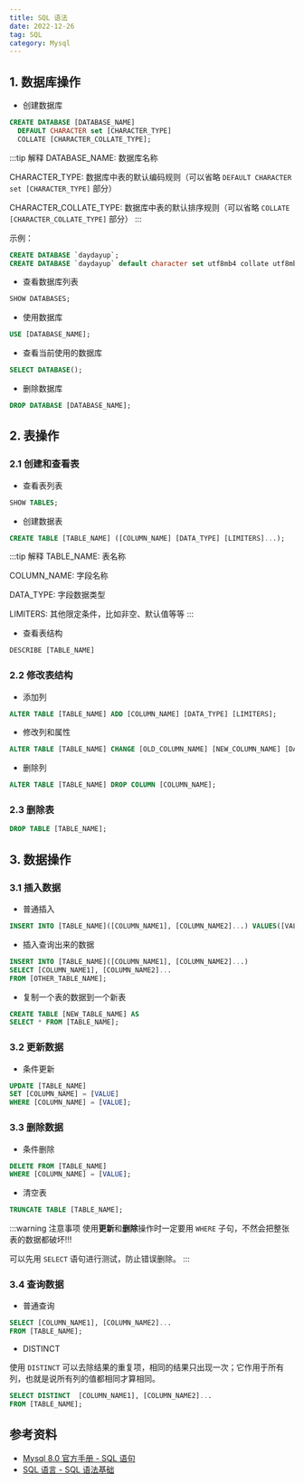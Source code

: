 ```yaml
---
title: SQL 语法
date: 2022-12-26
tag: SQL
category: Mysql
---
```


## 1. 数据库操作

- 创建数据库

```sql
CREATE DATABASE [DATABASE_NAME] 
  DEFAULT CHARACTER set [CHARACTER_TYPE] 
  COLLATE [CHARACTER_COLLATE_TYPE];
```

:::tip 解释
DATABASE_NAME: 数据库名称

CHARACTER_TYPE: 数据库中表的默认编码规则（可以省略 `DEFAULT CHARACTER set [CHARACTER_TYPE]` 部分）

CHARACTER_COLLATE_TYPE: 数据库中表的默认排序规则（可以省略 `COLLATE [CHARACTER_COLLATE_TYPE]` 部分）
:::

示例：

```sql
CREATE DATABASE `daydayup`;
CREATE DATABASE `daydayup` default character set utf8mb4 collate utf8mb4_general_ci;
```

- 查看数据库列表

```sql
SHOW DATABASES;
```

- 使用数据库

```sql
USE [DATABASE_NAME];
```

- 查看当前使用的数据库

```sql
SELECT DATABASE();
```

- 删除数据库

```sql
DROP DATABASE [DATABASE_NAME];
```

## 2. 表操作

### 2.1 创建和查看表

- 查看表列表

```sql
SHOW TABLES;
```

- 创建数据表

```sql
CREATE TABLE [TABLE_NAME] ([COLUMN_NAME] [DATA_TYPE] [LIMITERS]...);
```

:::tip 解释
TABLE_NAME: 表名称

COLUMN_NAME: 字段名称

DATA_TYPE: 字段数据类型

LIMITERS: 其他限定条件，比如非空、默认值等等
:::

- 查看表结构

```sql
DESCRIBE [TABLE_NAME]
```

### 2.2 修改表结构

- 添加列

```sql
ALTER TABLE [TABLE_NAME] ADD [COLUMN_NAME] [DATA_TYPE] [LIMITERS];
```

- 修改列和属性

```sql
ALTER TABLE [TABLE_NAME] CHANGE [OLD_COLUMN_NAME] [NEW_COLUMN_NAME] [DATA_TYPE] [LIMITERS];
```

- 删除列

```sql
ALTER TABLE [TABLE_NAME] DROP COLUMN [COLUMN_NAME];
```

### 2.3 删除表

```sql
DROP TABLE [TABLE_NAME];
```

## 3. 数据操作

### 3.1 插入数据

- 普通插入

```sql
INSERT INTO [TABLE_NAME]([COLUMN_NAME1], [COLUMN_NAME2]...) VALUES([VALUE1], [VALUE2]...);
```

- 插入查询出来的数据

```sql
INSERT INTO [TABLE_NAME]([COLUMN_NAME1], [COLUMN_NAME2]...)
SELECT [COLUMN_NAME1], [COLUMN_NAME2]...
FROM [OTHER_TABLE_NAME];
```

- 复制一个表的数据到一个新表

```sql
CREATE TABLE [NEW_TABLE_NAME] AS
SELECT * FROM [TABLE_NAME];
```

### 3.2 更新数据

- 条件更新

```sql
UPDATE [TABLE_NAME]
SET [COLUMN_NAME] = [VALUE]
WHERE [COLUMN_NAME] = [VALUE];
```

### 3.3 删除数据

- 条件删除

```sql
DELETE FROM [TABLE_NAME]
WHERE [COLUMN_NAME] = [VALUE];
```

- 清空表

```sql
TRUNCATE TABLE [TABLE_NAME];
```

:::warning 注意事项
使用**更新**和**删除**操作时一定要用 `WHERE` 子句，不然会把整张表的数据都破坏!!!

可以先用 `SELECT` 语句进行测试，防止错误删除。
:::

### 3.4 查询数据

- 普通查询

```sql
SELECT [COLUMN_NAME1], [COLUMN_NAME2]...
FROM [TABLE_NAME];
```

- DISTINCT

使用 `DISTINCT` 可以去除结果的重复项，相同的结果只出现一次；它作用于所有列，也就是说所有列的值都相同才算相同。

```sql
SELECT DISTINCT  [COLUMN_NAME1], [COLUMN_NAME2]...
FROM [TABLE_NAME];
```

## 参考资料

- [Mysql 8.0 官方手册 - SQL 语句](https://dev.mysql.com/doc/refman/8.0/en/sql-statements.html)
- [SQL 语言 - SQL 语法基础](https://pdai.tech/md/db/sql-lan/sql-lan.html)